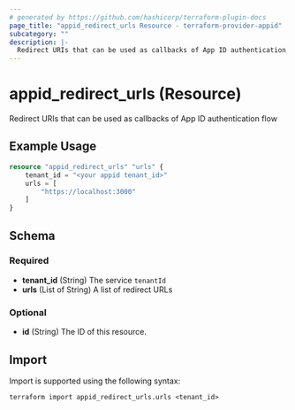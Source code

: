 ```yaml
---
# generated by https://github.com/hashicorp/terraform-plugin-docs
page_title: "appid_redirect_urls Resource - terraform-provider-appid"
subcategory: ""
description: |-
  Redirect URIs that can be used as callbacks of App ID authentication flow
---
```


# appid_redirect_urls (Resource)

Redirect URIs that can be used as callbacks of App ID authentication flow

## Example Usage

```terraform
resource "appid_redirect_urls" "urls" {
    tenant_id = "<your appid tenant_id>"
    urls = [
        "https://localhost:3000"
    ]
}
```

<!-- schema generated by tfplugindocs -->
## Schema

### Required

- **tenant_id** (String) The service `tenantId`
- **urls** (List of String) A list of redirect URLs

### Optional

- **id** (String) The ID of this resource.

## Import

Import is supported using the following syntax:

```shell
terraform import appid_redirect_urls.urls <tenant_id>
```
